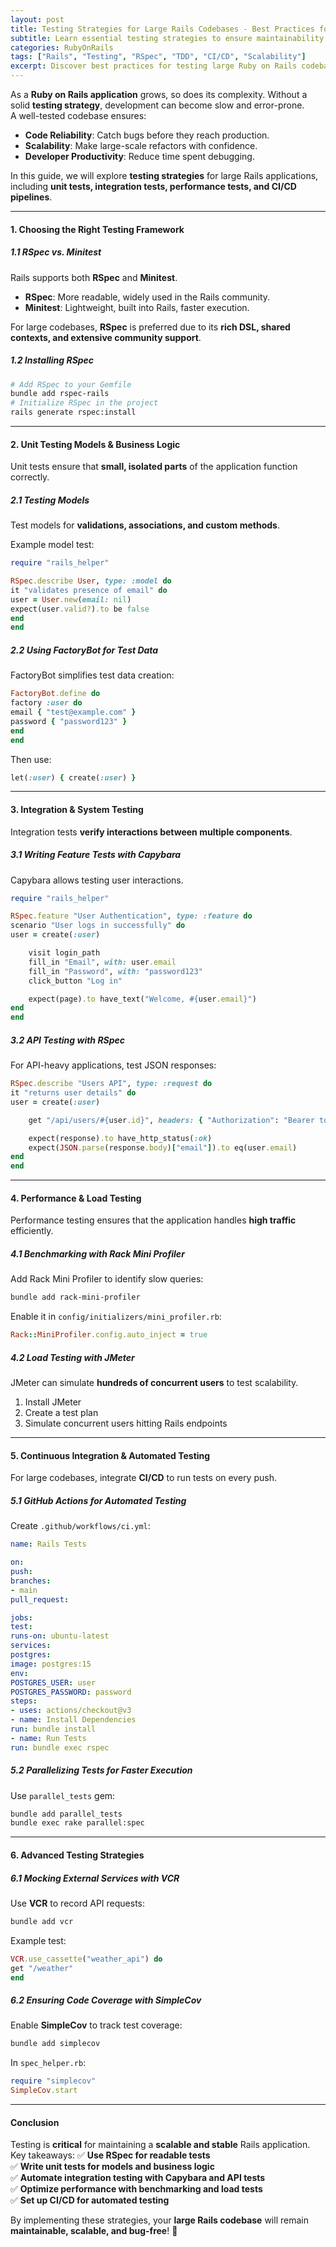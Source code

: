 ```yaml
---
layout: post
title: Testing Strategies for Large Rails Codebases - Best Practices for Scalable Applications
subtitle: Learn essential testing strategies to ensure maintainability and performance in large Ruby on Rails applications
categories: RubyOnRails
tags: ["Rails", "Testing", "RSpec", "TDD", "CI/CD", "Scalability"]
excerpt: Discover best practices for testing large Ruby on Rails codebases, covering unit, integration, and performance testing while optimizing for speed and maintainability.
---
```



As a **Ruby on Rails application** grows, so does its complexity. Without a solid **testing strategy**, development can become slow and error-prone.  
A well-tested codebase ensures:

- **Code Reliability**: Catch bugs before they reach production.
- **Scalability**: Make large-scale refactors with confidence.
- **Developer Productivity**: Reduce time spent debugging.

In this guide, we will explore **testing strategies** for large Rails applications, including **unit tests, integration tests, performance tests, and CI/CD pipelines**.

---

#### **1. Choosing the Right Testing Framework**
##### **1.1 RSpec vs. Minitest**
Rails supports both **RSpec** and **Minitest**.
- **RSpec**: More readable, widely used in the Rails community.
- **Minitest**: Lightweight, built into Rails, faster execution.

For large codebases, **RSpec** is preferred due to its **rich DSL, shared contexts, and extensive community support**.

##### **1.2 Installing RSpec**
```sh
# Add RSpec to your Gemfile
bundle add rspec-rails
# Initialize RSpec in the project
rails generate rspec:install
```

---

#### **2. Unit Testing Models & Business Logic**
Unit tests ensure that **small, isolated parts** of the application function correctly.

##### **2.1 Testing Models**
Test models for **validations, associations, and custom methods**.

Example model test:
```ruby
require "rails_helper"

RSpec.describe User, type: :model do
it "validates presence of email" do
user = User.new(email: nil)
expect(user.valid?).to be false
end
end
```

##### **2.2 Using FactoryBot for Test Data**
FactoryBot simplifies test data creation:
```ruby
FactoryBot.define do
factory :user do
email { "test@example.com" }
password { "password123" }
end
end
```

Then use:
```ruby
let(:user) { create(:user) }
```

---

#### **3. Integration & System Testing**
Integration tests **verify interactions between multiple components**.

##### **3.1 Writing Feature Tests with Capybara**
Capybara allows testing user interactions.

```ruby
require "rails_helper"

RSpec.feature "User Authentication", type: :feature do
scenario "User logs in successfully" do
user = create(:user)

    visit login_path
    fill_in "Email", with: user.email
    fill_in "Password", with: "password123"
    click_button "Log in"

    expect(page).to have_text("Welcome, #{user.email}")
end
end
```

##### **3.2 API Testing with RSpec**
For API-heavy applications, test JSON responses:

```ruby
RSpec.describe "Users API", type: :request do
it "returns user details" do
user = create(:user)

    get "/api/users/#{user.id}", headers: { "Authorization": "Bearer token" }

    expect(response).to have_http_status(:ok)
    expect(JSON.parse(response.body)["email"]).to eq(user.email)
end
end
```

---

#### **4. Performance & Load Testing**
Performance testing ensures that the application handles **high traffic** efficiently.

##### **4.1 Benchmarking with Rack Mini Profiler**
Add Rack Mini Profiler to identify slow queries:
```sh
bundle add rack-mini-profiler
```

Enable it in `config/initializers/mini_profiler.rb`:
```ruby
Rack::MiniProfiler.config.auto_inject = true
```

##### **4.2 Load Testing with JMeter**
JMeter can simulate **hundreds of concurrent users** to test scalability.

1. Install JMeter
2. Create a test plan
3. Simulate concurrent users hitting Rails endpoints

---

#### **5. Continuous Integration & Automated Testing**
For large codebases, integrate **CI/CD** to run tests on every push.

##### **5.1 GitHub Actions for Automated Testing**
Create `.github/workflows/ci.yml`:
```yml
name: Rails Tests

on:
push:
branches:
- main
pull_request:

jobs:
test:
runs-on: ubuntu-latest
services:
postgres:
image: postgres:15
env:
POSTGRES_USER: user
POSTGRES_PASSWORD: password
steps:
- uses: actions/checkout@v3
- name: Install Dependencies
run: bundle install
- name: Run Tests
run: bundle exec rspec
```

##### **5.2 Parallelizing Tests for Faster Execution**
Use `parallel_tests` gem:
```sh
bundle add parallel_tests
bundle exec rake parallel:spec
```

---

#### **6. Advanced Testing Strategies**
##### **6.1 Mocking External Services with VCR**
Use **VCR** to record API requests:
```sh
bundle add vcr
```

Example test:
```ruby
VCR.use_cassette("weather_api") do
get "/weather"
end
```

##### **6.2 Ensuring Code Coverage with SimpleCov**
Enable **SimpleCov** to track test coverage:
```sh
bundle add simplecov
```

In `spec_helper.rb`:
```ruby
require "simplecov"
SimpleCov.start
```

---

#### **Conclusion**
Testing is **critical** for maintaining a **scalable and stable** Rails application.  
Key takeaways:
✅ **Use RSpec for readable tests**  
✅ **Write unit tests for models and business logic**  
✅ **Automate integration testing with Capybara and API tests**  
✅ **Optimize performance with benchmarking and load tests**  
✅ **Set up CI/CD for automated testing**

By implementing these strategies, your **large Rails codebase** will remain **maintainable, scalable, and bug-free**! 🚀
